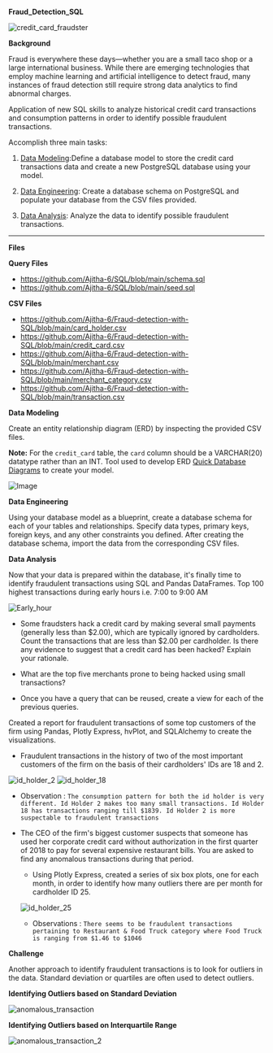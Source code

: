 **Fraud_Detection_SQL**

![credit_card_fraudster](https://github.com/Saikiran-999/Fraud-detection-with-SQL/assets/157275002/c694b90b-bd36-49a6-a358-161a6a076cfd)


**Background**

Fraud is everywhere these days—whether you are a small taco shop or a large international business. While there are emerging technologies that employ machine learning and artificial intelligence to detect fraud, many instances of fraud detection still require strong data analytics to find abnormal charges.

Application of new SQL skills to analyze historical credit card transactions and consumption patterns in order to identify possible fraudulent transactions.

Accomplish three main tasks:

1. [Data Modeling](#Data-Modeling):Define a database model to store the credit card transactions data and create a new PostgreSQL database using your model.

2. [Data Engineering](#Data-Engineering): Create a database schema on PostgreSQL and populate your database from the CSV files provided.

3. [Data Analysis](#Data-Analysis): Analyze the data to identify possible fraudulent transactions.

---

 **Files**

**Query Files**

* https://github.com/Ajitha-6/SQL/blob/main/schema.sql
* https://github.com/Ajitha-6/SQL/blob/main/seed.sql

**CSV Files**

- https://github.com/Ajitha-6/Fraud-detection-with-SQL/blob/main/card_holder.csv
- https://github.com/Ajitha-6/Fraud-detection-with-SQL/blob/main/credit_card.csv
- https://github.com/Ajitha-6/Fraud-detection-with-SQL/blob/main/merchant.csv
- https://github.com/Ajitha-6/Fraud-detection-with-SQL/blob/main/merchant_category.csv
- https://github.com/Ajitha-6/Fraud-detection-with-SQL/blob/main/transaction.csv


 **Data Modeling**

Create an entity relationship diagram (ERD) by inspecting the provided CSV files.

**Note:** For the `credit_card` table, the `card` column should be a VARCHAR(20) datatype rather than an INT.
Tool used to develop ERD [Quick Database Diagrams](https://app.quickdatabasediagrams.com/#/) to create your model.

![Image](https://github.com/users/Ajitha-6/projects/1/assets/157273982/396792f1-cc1c-4469-b333-a22c47819a23)

 **Data Engineering**

Using your database model as a blueprint, create a database schema for each of your tables and relationships. Specify data types, primary keys, foreign keys, and any other constraints you defined. After creating the database schema, import the data from the corresponding CSV files.


**Data Analysis**

Now that your data is prepared within the database, it's finally time to identify fraudulent transactions using SQL and Pandas DataFrames. Top 100 highest transactions during early hours i.e. 7:00 to 9:00 AM

 ![Early_hour](https://github.com/Saikiran-999/Fraud-detection-with-SQL/assets/157275002/c39c7345-14e6-4dcf-a530-4180025252de)


* Some fraudsters hack a credit card by making several small payments (generally less than $2.00), which are typically ignored by cardholders. Count the transactions that are less than $2.00 per cardholder. Is there any evidence to suggest that a credit card has been hacked? Explain your rationale.

* What are the top five merchants prone to being hacked using small transactions?

* Once you have a query that can be reused, create a view for each of the previous queries.

Created a report for fraudulent transactions of some top customers of the firm using Pandas, Plotly Express, hvPlot, and SQLAlchemy to create the visualizations.

* Fraudulent transactions in the history of two of the most important customers of the firm on the basis of their cardholders' IDs are 18 and 2.

![id_holder_2](https://github.com/Saikiran-999/Fraud-detection-with-SQL/assets/157275002/a07f89a1-d775-4033-b0a2-435a51fc4f4f)
![id_holder_18](https://github.com/Saikiran-999/Fraud-detection-with-SQL/assets/157275002/4b8ed6d0-59cd-460a-a022-f0b96d361bc9)

  
  * Observation : `The consumption pattern for both the id holder is very different. Id Holder 2 makes too many small transactions. Id Holder 18 has transactions ranging till $1839. Id Holder 2 is more suspectable to fraudulent transactions`

* The CEO of the firm's biggest customer suspects that someone has used her corporate credit card without authorization in the first quarter of 2018 to pay for several expensive restaurant bills. You are asked to find any anomalous transactions during that period.

  * Using Plotly Express, created a series of six box plots, one for each month, in order to identify how many outliers there are per month for cardholder ID 25.
  
  ![id_holder_25](https://github.com/Saikiran-999/Fraud-detection-with-SQL/assets/157275002/be711c5d-a3ee-489d-8d00-db0648c6c85d)

  * Observations : `There seems to be fraudulent transactions pertaining to Restaurant & Food Truck category where Food Truck is ranging from $1.46 to $1046`


 **Challenge**

Another approach to identify fraudulent transactions is to look for outliers in the data. Standard deviation or quartiles are often used to detect outliers.

 **Identifying Outliers based on Standard Deviation**

![anomalous_transaction](https://github.com/Saikiran-999/Fraud-detection-with-SQL/assets/157275002/e4bd4298-b18b-4f67-8b26-0c44915788ef)

**Identifying Outliers based on Interquartile Range**

![anomalous_transaction_2](https://github.com/Saikiran-999/Fraud-detection-with-SQL/assets/157275002/a56c903a-680e-42fc-b1ab-155d30cf649d)

